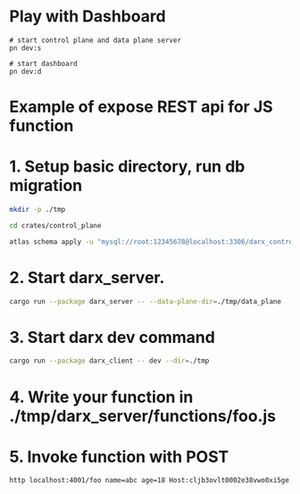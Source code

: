 # Play with Dashboard

```
# start control plane and data plane server
pn dev:s

# start dashboard
pn dev:d
```



# Example of expose REST api for JS function

# 1. Setup basic directory, run db migration
```bash
mkdir -p ./tmp

cd crates/control_plane

atlas schema apply -u "mysql://root:12345678@localhost:3306/darx_control" --to file://schema.hcl
```
# 2. Start darx_server.
```bash
cargo run --package darx_server -- --data-plane-dir=./tmp/data_plane
```

# 3. Start darx dev command
```bash
cargo run --package darx_client -- dev --dir=./tmp
```

# 4. Write your function in ./tmp/darx_server/functions/foo.js

# 5. Invoke function with POST
```bash
http localhost:4001/foo name=abc age=18 Host:cljb3ovlt0002e38vwo0xi5ge.darx.sh
```